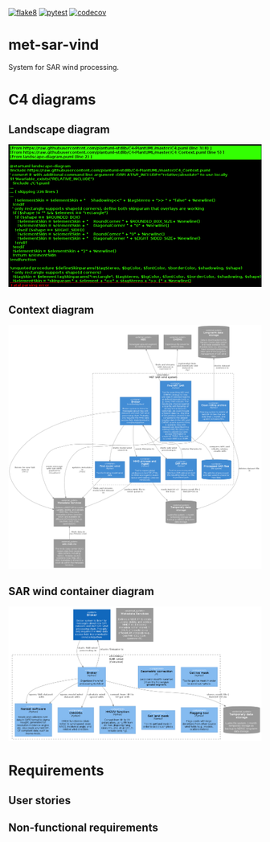 [![flake8](https://github.com/metno/met-sar-vind/actions/workflows/syntax.yml/badge.svg?branch=main)](https://github.com/metno/met-sar-vind/actions/workflows/syntax.yml)
[![pytest](https://github.com/metno/met-sar-vind/actions/workflows/pytest.yml/badge.svg?branch=main)](https://github.com/metno/met-sar-vind/actions/workflows/pytest.yml)
[![codecov](https://codecov.io/gh/metno/met-sar-vind/branch/main/graph/badge.svg?token=xSG9Sg0jQ0)](https://codecov.io/gh/metno/met-sar-vind)

# met-sar-vind

System for SAR wind processing.

# C4 diagrams

## Landscape diagram

![Landscape diagram](https://github.com/metno/met-sar-vind/blob/main/puml/landscape-diagram.png)

## Context diagram

![Context diagram](https://github.com/metno/met-sar-vind/blob/main/puml/container-diagram.png)

## SAR wind container diagram

![sarwind-container-diagram](https://github.com/metno/met-sar-vind/blob/main/puml/sarwind-component-diagram.png)

# Requirements

## User stories


## Non-functional requirements

